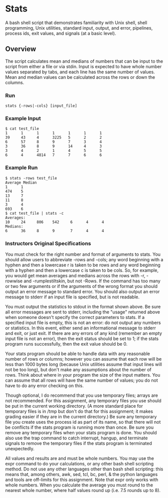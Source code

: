 # Stats

A bash shell script that demonstrates familiarity with Unix shell, shell programming, Unix utilities, standard input, output, and error, pipelines, process ids, exit values, and signals (at a basic level).

## Overview

The script calculates mean and medians of numbers that can be input to the script from either a file or via stdin. Input is expected to have whole number values separated by tabs, and each line has the same number of values. Mean and median values can be calculated across the rows or down the columns.

### Run

```
stats {-rows|-cols} [input_file]
```

### Example Input

```
$ cat test_file
1      1      1      1      1      1      1
39     43     4      3225   5      2      2
6      57     8      9      7      3      4
3      36     8      9      14     4      3
3      4      2      1      4      5      5
6      4      4814   7      7      6      6
```

### Example Run

```
$ stats -rows test_file
Average Median
1      1
474    5
13     7
11     8
3      4
693    6
$ cat test_file | stats -c
Averages:
10     24     806    542     6      4      4
Medians:
6      36     8      9       7      4      4
```

### Instructors Original Specifications

You must check for the right number and format of arguments to stats. You should allow users to abbreviate -rows and -cols; any word beginning with a hyphen and then a lowercase r is taken to be rows and any word beginning with a hyphen and then a lowercase c is taken to be cols.  So, for example, you would get mean averages and medians across the rows with -r, -rowwise and -rumplestiltskin, but not -Rows.  If the command has too many or two few arguments or if the arguments of the wrong format you should output an error message to standard error.  You should also output an error message to stderr if an input file is specified, but is not readable.

You must output the statistics to stdout in the format shown above.  Be sure all error messages are sent to stderr, including the "usage" returned above when someone doesn't specify the correct parameters to stats. If a specified input file is empty, this is not an error: do not output any numbers or statistics. In this event, either send an informational message to stderr and exit, or just exit. If there are any errors of any kind (remember an empty input file is not an error), then the exit status should be set to 1; if the stats program runs successfully, then the exit value should be 0.

Your stats program should be able to handle data with any reasonable number of rows or columns; however you can assume that each row will be less than 1000 bytes long (because Unix utilities assume that input lines will not be too long), but don't make any assumptions about the number of rows. Think about where in your program the size of the input matters. You can assume that all rows will have the same number of values; you do not have to do any error checking on this.

Though optional, I do recommend that you use temporary files; arrays are not recommended. For this assignment, any temporary files you use should be put in the current working directory. (A more standard place for temporary files is in /tmp but don't do that for this assignment; it makes grading easier if they are in the current directory.) Be sure any temporary file you create uses the process id as part of its name, so that there will not be conflicts if the stats program is running more than once. Be sure you remove any temporary files when your stats program is done. You should also use the trap command to catch interrupt, hangup, and terminate signals to remove the temporary files if the stats program is terminated unexpectedly.

All values and results are and must be whole numbers. You may use the expr command to do your calculations, or any other bash shell scripting method. Do not use any other languages other than bash shell scripting: this means that, among others, awk, sed, tcl, bc, perl, & the python languages and tools are off-limits for this assignment. Note that expr only works with whole numbers. When you calculate the average you must round to the nearest whole number, where half values round up (i.e. 7.5 rounds up to 8).
